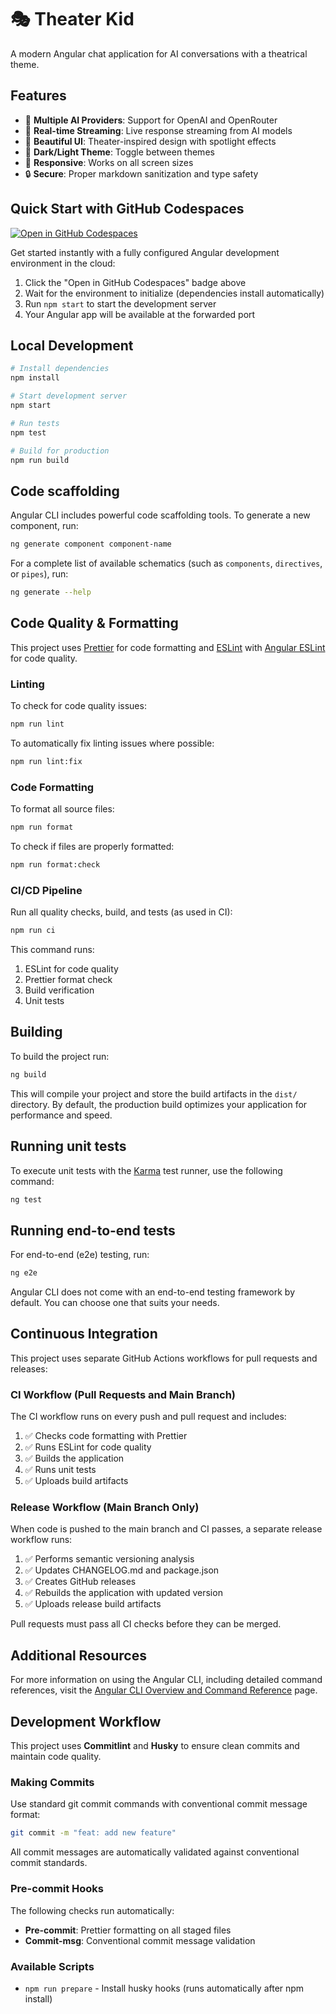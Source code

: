 # 🎭 Theater Kid

A modern Angular chat application for AI conversations with a theatrical theme.

## Features

- 🎪 **Multiple AI Providers**: Support for OpenAI and OpenRouter
- 💬 **Real-time Streaming**: Live response streaming from AI models
- 🎨 **Beautiful UI**: Theater-inspired design with spotlight effects
- 🌙 **Dark/Light Theme**: Toggle between themes
- 📱 **Responsive**: Works on all screen sizes
- 🔒 **Secure**: Proper markdown sanitization and type safety

## Quick Start with GitHub Codespaces

[![Open in GitHub Codespaces](https://github.com/codespaces/badge.svg)](https://codespaces.new/cerealean/theater-kid)

Get started instantly with a fully configured Angular development environment in the cloud:

1. Click the "Open in GitHub Codespaces" badge above
2. Wait for the environment to initialize (dependencies install automatically)
3. Run `npm start` to start the development server
4. Your Angular app will be available at the forwarded port

## Local Development

```bash
# Install dependencies
npm install

# Start development server
npm start

# Run tests
npm test

# Build for production
npm run build
```

## Code scaffolding

Angular CLI includes powerful code scaffolding tools. To generate a new component, run:

```bash
ng generate component component-name
```

For a complete list of available schematics (such as `components`, `directives`, or `pipes`), run:

```bash
ng generate --help
```

## Code Quality & Formatting

This project uses [Prettier](https://prettier.io/) for code formatting and [ESLint](https://eslint.org/) with [Angular ESLint](https://github.com/angular-eslint/angular-eslint) for code quality.

### Linting

To check for code quality issues:

```bash
npm run lint
```

To automatically fix linting issues where possible:

```bash
npm run lint:fix
```

### Code Formatting

To format all source files:

```bash
npm run format
```

To check if files are properly formatted:

```bash
npm run format:check
```

### CI/CD Pipeline

Run all quality checks, build, and tests (as used in CI):

```bash
npm run ci
```

This command runs:

1. ESLint for code quality
2. Prettier format check
3. Build verification
4. Unit tests

## Building

To build the project run:

```bash
ng build
```

This will compile your project and store the build artifacts in the `dist/` directory. By default, the production build optimizes your application for performance and speed.

## Running unit tests

To execute unit tests with the [Karma](https://karma-runner.github.io) test runner, use the following command:

```bash
ng test
```

## Running end-to-end tests

For end-to-end (e2e) testing, run:

```bash
ng e2e
```

Angular CLI does not come with an end-to-end testing framework by default. You can choose one that suits your needs.

## Continuous Integration

This project uses separate GitHub Actions workflows for pull requests and releases:

### CI Workflow (Pull Requests and Main Branch)

The CI workflow runs on every push and pull request and includes:

1. ✅ Checks code formatting with Prettier
2. ✅ Runs ESLint for code quality
3. ✅ Builds the application
4. ✅ Runs unit tests
5. ✅ Uploads build artifacts

### Release Workflow (Main Branch Only)

When code is pushed to the main branch and CI passes, a separate release workflow runs:

1. ✅ Performs semantic versioning analysis
2. ✅ Updates CHANGELOG.md and package.json
3. ✅ Creates GitHub releases
4. ✅ Rebuilds the application with updated version
5. ✅ Uploads release build artifacts

Pull requests must pass all CI checks before they can be merged.

## Additional Resources

For more information on using the Angular CLI, including detailed command references, visit the [Angular CLI Overview and Command Reference](https://angular.dev/tools/cli) page.

## Development Workflow

This project uses **Commitlint** and **Husky** to ensure clean commits and maintain code quality.

### Making Commits

Use standard git commit commands with conventional commit message format:

```bash
git commit -m "feat: add new feature"
```

All commit messages are automatically validated against conventional commit standards.

### Pre-commit Hooks

The following checks run automatically:

- **Pre-commit**: Prettier formatting on all staged files
- **Commit-msg**: Conventional commit message validation

### Available Scripts

- `npm run prepare` - Install husky hooks (runs automatically after npm install)
